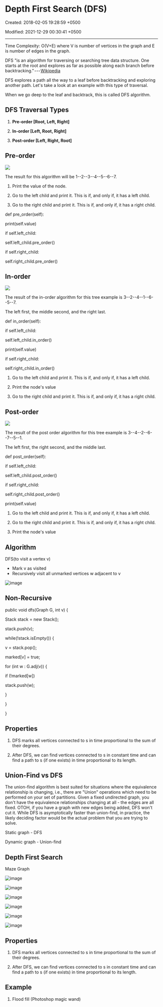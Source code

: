 # Depth First Search (DFS)

Created: 2018-02-05 19:28:59 +0500

Modified: 2021-12-29 00:30:41 +0500

---

Time Complexity: O(V+E) where V is number of vertices in the graph and E is number of edges in the graph.

DFS "is an algorithm for traversing or searching tree data structure. One starts at the root and explores as far as possible along each branch before backtracking." --- [Wikipedia](https://en.wikipedia.org/wiki/Depth-first_search)

DFS explores a path all the way to a leaf before backtracking and exploring another path. Let's take a look at an example with this type of traversal.

When we go deep to the leaf and backtrack, this is called DFS algorithm.

## DFS Traversal Types

1.  **Pre-order [Root, Left, Right]**

2.  **In-order [Left, Root, Right]**

3.  **Post-order [Left, Right, Root]**

## Pre-order

![](media/Depth-First-Search-(DFS)-image1.jpg)

The result for this algorithm will be 1--2--3--4--5--6--7.

1.  Print the value of the node.

2.  Go to the left child and print it. This is if, and only if, it has a left child.

3.  Go to the right child and print it. This is if, and only if, it has a right child.

def pre_order(self):

print(self.value)

if self.left_child:

self.left_child.pre_order()

if self.right_child:

self.right_child.pre_order()

## In-order

![](media/Depth-First-Search-(DFS)-image2.jpg)

The result of the in-order algorithm for this tree example is 3--2--4--1--6--5--7.

The left first, the middle second, and the right last.

def in_order(self):

if self.left_child:

self.left_child.in_order()

print(self.value)

if self.right_child:

self.right_child.in_order()

1.  Go to the left child and print it. This is if, and only if, it has a left child.

2.  Print the node's value

3.  Go to the right child and print it. This is if, and only if, it has a right child.

## Post-order

![](media/Depth-First-Search-(DFS)-image3.jpg)

The result of the post order algorithm for this tree example is 3--4--2--6--7--5--1.

The left first, the right second, and the middle last.

def post_order(self):

if self.left_child:

self.left_child.post_order()

if self.right_child:

self.right_child.post_order()

print(self.value)

1.  Go to the left child and print it. This is if, and only if, it has a left child.

2.  Go to the right child and print it. This is if, and only if, it has a right child.

3.  Print the node's value

## Algorithm

DFS(to visit a vertex v)
-   Mark v as visited
-   Recursively visit all unmarked vertices w adjacent to v

![image](media/Depth-First-Search-(DFS)-image4.png)

## Non-Recursive

public void dfs(Graph G, int v) {

Stack<Integer> stack = new Stack<Integer>();

stack.push(v);

while(!stack.isEmpty()) {

v = stack.pop();

marked[v] = true;

for (int w : G.adj(v)) {

if (!marked[w])

stack.push(w);

}

}

}

## Properties

1.  DFS marks all vertices connected to s in time proportional to the sum of their degrees.

2.  After DFS, we can find vertices connected to s in constant time and can find a path to s (if one exists) in time proportional to its length.

## Union-Find vs DFS

The union-find algorithm is best suited for situations where the equivalence relationship is changing, i.e., there are "Union" operations which need to be performed on your set of partitions. Given a fixed undirected graph, you don't have the equivalence relationships changing at all - the edges are all fixed. OTOH, if you have a graph with new edges being added, DFS won't cut it. While DFS is asymptotically faster than union-find, in practice, the likely deciding factor would be the actual problem that you are trying to solve.

Static graph - DFS

Dynamic graph - Union-find

## Depth First Search

Maze Graph

![image](media/Depth-First-Search-(DFS)-image5.png)

![image](media/Depth-First-Search-(DFS)-image6.png)

![image](media/Depth-First-Search-(DFS)-image7.png)

![image](media/Depth-First-Search-(DFS)-image8.png)

![image](media/Depth-First-Search-(DFS)-image9.png)

![image](media/Depth-First-Search-(DFS)-image4.png)

## Properties

1.  DFS marks all vertices connected to s in time proportional to the sum of their degrees.

2.  After DFS, we can find vertices connected to s in constant time and can find a path to s (if one exists) in time proportional to its length.

## Example

1.  Flood fill (Photoshop magic wand)





